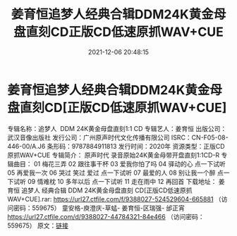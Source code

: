 ﻿---
title: 姜育恒追梦人经典合辑DDM24K黄金母盘直刻CD正版CD低速原抓WAV+CUE
date: 2021-12-06 20:48:15
categories: WAV车载音乐、镜像
tags: 华语中文
---
# 姜育恒追梦人经典合辑DDM24K黄金母盘直刻CD[正版CD低速原抓WAV+CUE]

专辑名称：追梦人  DDM 24K黄金母盘直刻1:1
CD
专辑艺人：姜育恒
出版公司：武汉音像出版社
发行公司：广州原声时代文化传播有限公司
ISRC：CN-F05-08-446-00/A.J6
条形码：9787884911813
发行时间：2020年
资源类型：正版CD原抓WAV+CUE
专辑简介：
原声时代 录音原始24K黄金母带开盘直刻1:1CD-R
专辑曲目：
01 梅花三弄
02 跟往事干杯
03 爱我你怕了吗
04 驿动的心
点一下试听
05 再爱我一次
06 哭过 笑过 爱过
点一下试听
07 最爱的人
08 别让我一个醉
点一下试听
09 情难枕
10 多年以后
点一下试听
11 走在雨中
12 再回首
下载地址：
姜育恒 追梦人 经典合辑 DDM 24K黄金母盘直刻 CD[正版CD低速原抓WAV+CUE].rar: https://url27.ctfile.com/f/9388027-524529604-665881
（访问密码：559675）
童安格-庾澄庆-草蜢- 姜育恒-区瑞强- 邰正宵
https://url27.ctfile.com/d/9388027-44784321-84e466
（访问密码：559675）
原文：[链接](https://blog.sina.com.cn/s/blog_1647c7e7601030v2v.html)